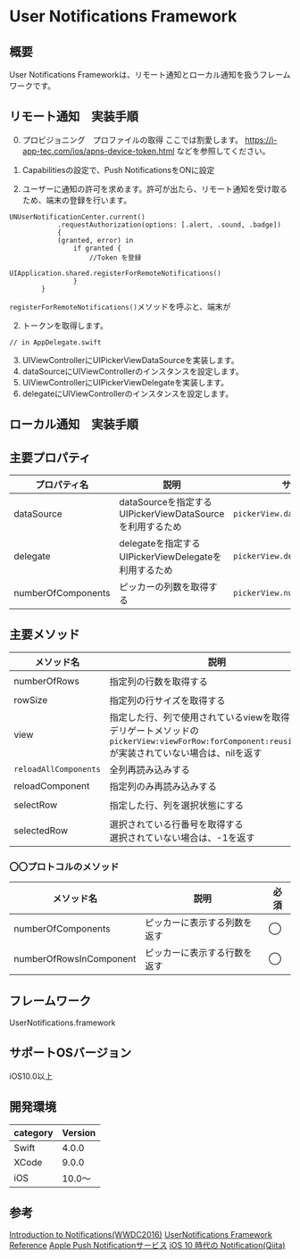# User Notifications Framework

## 概要
User Notifications Frameworkは、リモート通知とローカル通知を扱うフレームワークです。
　
## リモート通知　実装手順
0. プロビジョニング　プロファイルの取得
ここでは割愛します。
https://i-app-tec.com/ios/apns-device-token.html
などを参照してください。

0. Capabilitiesの設定で、Push NotificationsをONに設定

1. ユーザーに通知の許可を求めます。許可が出たら、リモート通知を受け取るため、端末の登録を行います。

```
UNUserNotificationCenter.current()
            .requestAuthorization(options: [.alert, .sound, .badge])
            {
            (granted, error) in
                if granted {
                    //Token を登録
                    UIApplication.shared.registerForRemoteNotifications()
                }
        }
```

`registerForRemoteNotifications()`メソッドを呼ぶと、端末が

2. トークンを取得します。

```
// in AppDelegate.swift

```

3. UIViewControllerにUIPickerViewDataSourceを実装します。
4. dataSourceにUIViewControllerのインスタンスを設定します。
5. UIViewControllerにUIPickerViewDelegateを実装します。
6. delegateにUIViewControllerのインスタンスを設定します。

## ローカル通知　実装手順
## 主要プロパティ

|プロパティ名|説明|サンプル|
|---|---|---|
|dataSource | dataSourceを指定する <br>UIPickerViewDataSourceを利用するため | `pickerView.dataSource = self` |
|delegate | delegateを指定する <br>UIPickerViewDelegateを利用するため | `pickerView.delegate = self` |
|numberOfComponents | ピッカーの列数を取得する | `pickerView.numberOfComponents` |

## 主要メソッド

|メソッド名|説明|サンプル|
|---|---|---|
|numberOfRows | 指定列の行数を取得する | `pickerView.numberOfRows(inComponent: 0)` |
|rowSize | 指定列の行サイズを取得する | `pickerView.rowSize(forComponent: 0)` |
|view | 指定した行、列で使用されているviewを取得する <br> デリゲートメソッドの`pickerView:viewForRow:forComponent:reusingView:`が実装されていない場合は、nilを返す| `pickerView.view(forRow: 0, forComponent: 1)` |
|`reloadAllComponents` | 全列再読み込みする | `pickerView.reloadAllComponents()` |
|reloadComponent | 指定列のみ再読み込みする | `pickerView.reloadComponent(0)` |
|selectRow | 指定した行、列を選択状態にする | `pickerView.selectRow(2, inComponent: 0, animated: true)` |
|selectedRow | 選択されている行番号を取得する <br> 選択されていない場合は、-1を返す | `pickerView.selectedRow(inComponent: 0)` |


### 〇〇プロトコルのメソッド

|メソッド名|説明|必須|
|---|---|---|
|numberOfComponents | ピッカーに表示する列数を返す | ◯ |
|numberOfRowsInComponent | ピッカーに表示する行数を返す | ◯ |

## フレームワーク
UserNotifications.framework

## サポートOSバージョン
iOS10.0以上

## 開発環境
|category | Version|
|---|---|
| Swift | 4.0.0 |
| XCode | 9.0.0 |
| iOS | 10.0〜 |

## 参考
[Introduction to Notifications(WWDC2016)](https://developer.apple.com/videos/play/wwdc2016/707/)
[UserNotifications Framework Reference](https://developer.apple.com/documentation/usernotifications)
[Apple Push Notificationサービス](https://developer.apple.com/jp/documentation/NetworkingInternet/Conceptual/RemoteNotificationsPG/Chapters/ApplePushService.html)
[iOS 10 時代の Notification(Qiita)](https://qiita.com/koogawa/items/0dff2f59096b292571db)